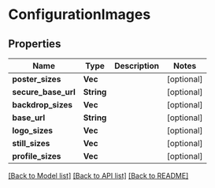 # ConfigurationImages

## Properties

Name | Type | Description | Notes
------------ | ------------- | ------------- | -------------
**poster_sizes** | **Vec<String>** |  | [optional] 
**secure_base_url** | **String** |  | [optional] 
**backdrop_sizes** | **Vec<String>** |  | [optional] 
**base_url** | **String** |  | [optional] 
**logo_sizes** | **Vec<String>** |  | [optional] 
**still_sizes** | **Vec<String>** |  | [optional] 
**profile_sizes** | **Vec<String>** |  | [optional] 

[[Back to Model list]](../README.md#documentation-for-models) [[Back to API list]](../README.md#documentation-for-api-endpoints) [[Back to README]](../README.md)


